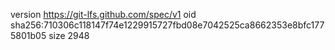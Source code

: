 version https://git-lfs.github.com/spec/v1
oid sha256:710306c118147f74e1229915727fbd08e7042525ca8662353e8bfc1775801b05
size 2948
